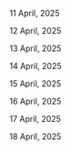 11 April, 2025

12 April, 2025

13 April, 2025

14 April, 2025

15 April, 2025

16 April, 2025

17 April, 2025

18 April, 2025